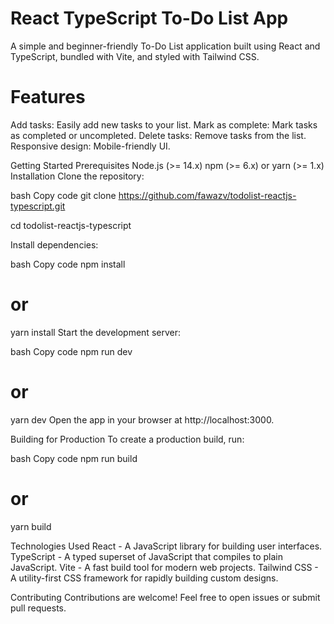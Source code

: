 # React TypeScript To-Do List App

A simple and beginner-friendly To-Do List application built using React and TypeScript, bundled with Vite, and styled with Tailwind CSS.

# Features
Add tasks: Easily add new tasks to your list.
Mark as complete: Mark tasks as completed or uncompleted.
Delete tasks: Remove tasks from the list.
Responsive design: Mobile-friendly UI.

Getting Started
Prerequisites
Node.js (>= 14.x)
npm (>= 6.x) or yarn (>= 1.x)
Installation
Clone the repository:

bash
Copy code
git clone https://github.com/fawazv/todolist-reactjs-typescript.git

cd todolist-reactjs-typescript

Install dependencies:

bash
Copy code
npm install
# or
yarn install
Start the development server:

bash
Copy code
npm run dev
# or
yarn dev
Open the app in your browser at http://localhost:3000.

Building for Production
To create a production build, run:

bash
Copy code
npm run build
# or
yarn build

Technologies Used
React - A JavaScript library for building user interfaces.
TypeScript - A typed superset of JavaScript that compiles to plain JavaScript.
Vite - A fast build tool for modern web projects.
Tailwind CSS - A utility-first CSS framework for rapidly building custom designs.

Contributing
Contributions are welcome! Feel free to open issues or submit pull requests.
